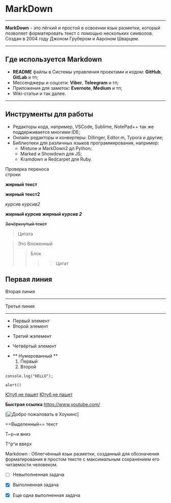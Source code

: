 # MarkDown
---------------------------------------------------

**MarkDown** - это лёгкий и простой в освоении язык разметки, который позволяет форматировать  текст с помощью нескольких символов. Создан в 2004 году Джоном Грубером и Аароном Шварцем.

------------------------------------
## Где используется Markdown

* **README** файлы в Системы управления проектами и кодом: **GitHub**, **GitLab** и тп;
* Мессенджеры и соцсети: **Viber**, **Teleegram** и тп;
* Приложения для заметок: **Evernote**, **Medium** и тп;
* Wiki-статьи и так далее.

-----------------------------------------
## Инструменты для работы

* Редакторы кода, например, VSCode, Sublime, NotePad++ так же поддерживается многими IDE;
* Онлайн редакторы и конвертеры: Dillinger, Editor.m, Typora и другие;
* Библиотеки для различных языков программирования, например:
  * Mistune и MarkDown2 дл Python;
  * Marked и Showdown для JS;
  * Kramdown и Redcarpet для Ruby.
  
Проверка переноса  
строки  

**жирный текст**

__жирный текст2__

*курсив*
_курсив2_

***жирный курсив***
___жирный курсив 2___

~~Зачёркнутый текст~~

>Цитата

>Это
>Вложенный
>>Блок
>>>>Цитат

Первая линия
---
Вторая линия
***
Третья линия
___

+ Первый элемент
+ Второй элемент
- Третий жэлемент
* Четвёртый элемент

+ ** Нумерованный **
    1. Первый
    2. Второй

``` console.log("HELLO"); ```

`alert()`

[Ютуб не пашет](https://www.youtube.com/)
[Ютуб не пашет](https://www.youtube.com/ "Попытка открыть ютуб")

**Быстрая ссылка** <https://www.youtube.com/>

[![Добро пожаловать в Хоукинс](https://ik.imagekit.io/awilum/welcome-to-hawkins.jpg)]

==Выделенный== текст

Т~р~и вниз

Т^р^и вверх

Markdown
: Облегчённый язык разметки, созданный для обозначения форматирования в простом тексте с максимальным сохранением его читаемости человеком.

- [ ] Невыполненная задача
- [x] Выполненная задача
- [x] Еще одна выполненная задача




